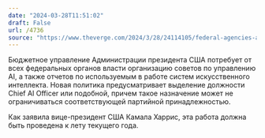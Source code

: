 ```yaml
---
date: "2024-03-28T11:51:02"
draft: False
url: /4736
source: "https://www.theverge.com/2024/3/28/24114105/federal-agencies-ai-responsible-guidance-omb-caio"
---
```


Бюджетное управление Администрации президента США потребует от всех федеральных органов власти организацию советов по управлению AI, а также отчетов по используемым в работе систем искусственного интеллекта. Новая политика предусматривает выделение должности Chief AI Officer или подобной, причем такое назначение может не ограничиваться соответствующей партийной принадлежностью.

Как заявила вице-президент США Камала Харрис, эта работа должна быть проведена к лету текущего года.
